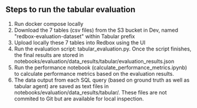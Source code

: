 ## Steps to run the tabular evaluation
1. Run docker compose locally
2. Download the 7 tables (csv files) from the S3 bucket in Dev, named "redbox-evaluation-dataset" within Tabular prefix
3. Upload locally these 7 tables into Redbox using the UI 
4. Run the evaluation script: tabular_evaluation.py. Once the script finishes, the final results are stored in notebooks/evaluation/data_results/tabular/evaluation_results.json
5. Run the performance notebook (calculate_performance_metrics.ipynb) to calculate performance metrics based on the evaluation results.
6. The data output from each SQL query (based on ground truth as well as tabular agent) are saved as text files in notebooks/evaluation/data_results/tabular/. These files are not commited to Git but are available for local inspection.